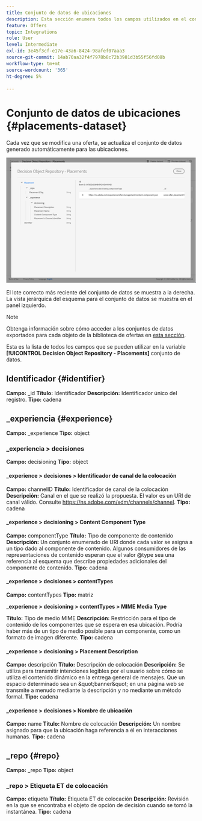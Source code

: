 ```yaml
---
title: Conjunto de datos de ubicaciones
description: Esta sección enumera todos los campos utilizados en el conjunto de datos exportado para las ubicaciones
feature: Offers
topic: Integrations
role: User
level: Intermediate
exl-id: 3e45f3cf-e17e-43a6-8424-98afef07aaa3
source-git-commit: 14ab70aa32f4f7978b8c72b3981d3b55f56fd08b
workflow-type: tm+mt
source-wordcount: '365'
ht-degree: 5%

---
```


# Conjunto de datos de ubicaciones {#placements-dataset}

Cada vez que se modifica una oferta, se actualiza el conjunto de datos generado automáticamente para las ubicaciones.

![](../assets/dataset-placements.png)

El lote correcto más reciente del conjunto de datos se muestra a la derecha. La vista jerárquica del esquema para el conjunto de datos se muestra en el panel izquierdo.

>[!NOTE]
>
>Obtenga información sobre cómo acceder a los conjuntos de datos exportados para cada objeto de la biblioteca de ofertas en [esta sección](../export-catalog/access-dataset.md).

Esta es la lista de todos los campos que se pueden utilizar en la variable **[!UICONTROL Decision Object Repository - Placements]** conjunto de datos.

<!--A placement describes a location or place in a personalized message. It is used to set technical constraints for content that the personalization decision supplies. The placement also represents a request to produce certain types of metrics when an experience event is produced where this placement is involved. For instance, the placement facilitates a personalized clickable image inside an email shown to an end-user. The placement may for instance request from the assembled experience that the click on its image gets reported in an experience event with a metric https://ns.adobe.com/xdm/data/metrics/web/linkclicks and a reference to this placement.-->

## Identificador {#identifier}

**Campo:** _id
**Título:** Identificador
**Descripción:** Identificador único del registro.
**Tipo:** cadena

## _experiencia {#experience}

**Campo:** _experience
**Tipo:** object

### _experiencia > decisiones

**Campo:** decisioning
**Tipo:** object

#### _experience > decisiones > Identificador de canal de la colocación

**Campo:** channelID
**Título:** Identificador de canal de la colocación
**Descripción:** Canal en el que se realizó la propuesta. El valor es un URI de canal válido. Consulte https://ns.adobe.com/xdm/channels/channel.
**Tipo:** cadena

#### _experience > decisioning > Content Component Type

**Campo:** componentType
**Título:** Tipo de componente de contenido
**Descripción:** Un conjunto enumerado de URI donde cada valor se asigna a un tipo dado al componente de contenido. Algunos consumidores de las representaciones de contenido esperan que el valor @type sea una referencia al esquema que describe propiedades adicionales del componente de contenido.
**Tipo:** cadena

#### _experience > decisiones > contentTypes

**Campo:** contentTypes
**Tipo:** matriz

**_experience > decisioning > contentTypes > MIME Media Type**

**Título:** Tipo de medio MIME
**Descripción:** Restricción para el tipo de contenido de los componentes que se espera en esa ubicación. Podría haber más de un tipo de medio posible para un componente, como un formato de imagen diferente.
**Tipo:** cadena

#### _experience > decisioning > Placement Description

**Campo:** descripción
**Título:** Descripción de colocación
**Descripción:** Se utiliza para transmitir intenciones legibles por el usuario sobre cómo se utiliza el contenido dinámico en la entrega general de mensajes. Que un espacio determinado sea un \&quot;banner\&quot; en una página web se transmite a menudo mediante la descripción y no mediante un método formal.
**Tipo:** cadena

#### _experience > decisiones > Nombre de ubicación

**Campo:** name
**Título:** Nombre de colocación
**Descripción:** Un nombre asignado para que la ubicación haga referencia a él en interacciones humanas.
**Tipo:** cadena

## _repo {#repo}

**Campo:** _repo
**Tipo:** object

### _repo > Etiqueta ET de colocación

**Campo:** etiqueta
**Título:** Etiqueta ET de colocación
**Descripción:** Revisión en la que se encontraba el objeto de opción de decisión cuando se tomó la instantánea.
**Tipo:** cadena
